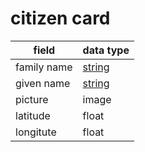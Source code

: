 # citizen card

| field       | data type           |
| ----------- | ------------------- |
| family name | [string](string.md) |
| given name  | [string](string.md) |
| picture     | image     |
| latitude    | float     |
| longitute   | float     |
